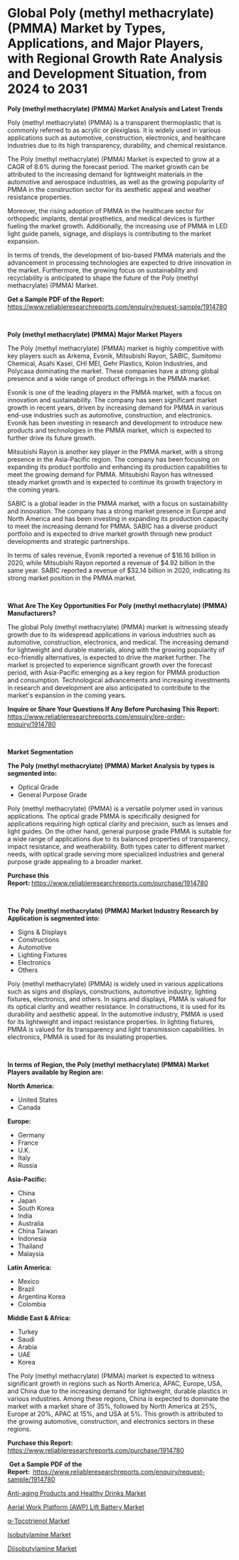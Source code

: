 <p><h1>Global Poly (methyl methacrylate) (PMMA) Market by Types, Applications, and Major Players, with Regional Growth Rate Analysis and Development Situation, from 2024 to 2031</h1></p><p><strong>Poly (methyl methacrylate) (PMMA) Market Analysis and Latest Trends</strong></p>
<p><p>Poly (methyl methacrylate) (PMMA) is a transparent thermoplastic that is commonly referred to as acrylic or plexiglass. It is widely used in various applications such as automotive, construction, electronics, and healthcare industries due to its high transparency, durability, and chemical resistance. </p><p>The Poly (methyl methacrylate) (PMMA) Market is expected to grow at a CAGR of 8.6% during the forecast period. The market growth can be attributed to the increasing demand for lightweight materials in the automotive and aerospace industries, as well as the growing popularity of PMMA in the construction sector for its aesthetic appeal and weather resistance properties. </p><p>Moreover, the rising adoption of PMMA in the healthcare sector for orthopedic implants, dental prosthetics, and medical devices is further fueling the market growth. Additionally, the increasing use of PMMA in LED light guide panels, signage, and displays is contributing to the market expansion.</p><p>In terms of trends, the development of bio-based PMMA materials and the advancement in processing technologies are expected to drive innovation in the market. Furthermore, the growing focus on sustainability and recyclability is anticipated to shape the future of the Poly (methyl methacrylate) (PMMA) Market.</p></p>
<p><strong>Get a Sample PDF of the Report:&nbsp;</strong> <a href="https://www.reliableresearchreports.com/enquiry/request-sample/1914780">https://www.reliableresearchreports.com/enquiry/request-sample/1914780</a></p>
<p>&nbsp;</p>
<p><strong>Poly (methyl methacrylate) (PMMA) Major Market Players</strong></p>
<p><p>The Poly (methyl methacrylate) (PMMA) market is highly competitive with key players such as Arkema, Evonik, Mitsubishi Rayon, SABIC, Sumitomo Chemical, Asahi Kasei, CHI MEI, Gehr Plastics, Kolon Industries, and Polycasa dominating the market. These companies have a strong global presence and a wide range of product offerings in the PMMA market.</p><p>Evonik is one of the leading players in the PMMA market, with a focus on innovation and sustainability. The company has seen significant market growth in recent years, driven by increasing demand for PMMA in various end-use industries such as automotive, construction, and electronics. Evonik has been investing in research and development to introduce new products and technologies in the PMMA market, which is expected to further drive its future growth.</p><p>Mitsubishi Rayon is another key player in the PMMA market, with a strong presence in the Asia-Pacific region. The company has been focusing on expanding its product portfolio and enhancing its production capabilities to meet the growing demand for PMMA. Mitsubishi Rayon has witnessed steady market growth and is expected to continue its growth trajectory in the coming years.</p><p>SABIC is a global leader in the PMMA market, with a focus on sustainability and innovation. The company has a strong market presence in Europe and North America and has been investing in expanding its production capacity to meet the increasing demand for PMMA. SABIC has a diverse product portfolio and is expected to drive market growth through new product developments and strategic partnerships.</p><p>In terms of sales revenue, Evonik reported a revenue of $16.16 billion in 2020, while Mitsubishi Rayon reported a revenue of $4.92 billion in the same year. SABIC reported a revenue of $32.14 billion in 2020, indicating its strong market position in the PMMA market.</p></p>
<p>&nbsp;</p>
<p><strong>What Are The Key Opportunities For Poly (methyl methacrylate) (PMMA) Manufacturers?</strong></p>
<p><p>The global Poly (methyl methacrylate) (PMMA) market is witnessing steady growth due to its widespread applications in various industries such as automotive, construction, electronics, and medical. The increasing demand for lightweight and durable materials, along with the growing popularity of eco-friendly alternatives, is expected to drive the market further. The market is projected to experience significant growth over the forecast period, with Asia-Pacific emerging as a key region for PMMA production and consumption. Technological advancements and increasing investments in research and development are also anticipated to contribute to the market's expansion in the coming years.</p></p>
<p><strong>Inquire or Share Your Questions If Any Before Purchasing This Report:</strong> <a href="https://www.reliableresearchreports.com/enquiry/pre-order-enquiry/1914780">https://www.reliableresearchreports.com/enquiry/pre-order-enquiry/1914780</a></p>
<p>&nbsp;</p>
<p><strong>Market Segmentation</strong></p>
<p><strong>The Poly (methyl methacrylate) (PMMA) Market Analysis by types is segmented into:</strong></p>
<p><ul><li>Optical Grade</li><li>General Purpose Grade</li></ul></p>
<p><p>Poly (methyl methacrylate) (PMMA) is a versatile polymer used in various applications. The optical grade PMMA is specifically designed for applications requiring high optical clarity and precision, such as lenses and light guides. On the other hand, general purpose grade PMMA is suitable for a wide range of applications due to its balanced properties of transparency, impact resistance, and weatherability. Both types cater to different market needs, with optical grade serving more specialized industries and general purpose grade appealing to a broader market.</p></p>
<p><strong>Purchase this Report:&nbsp;</strong><a href="https://www.reliableresearchreports.com/purchase/1914780">https://www.reliableresearchreports.com/purchase/1914780</a></p>
<p>&nbsp;</p>
<p><strong>The Poly (methyl methacrylate) (PMMA) Market Industry Research by Application is segmented into:</strong></p>
<p><ul><li>Signs & Displays</li><li>Constructions</li><li>Automotive</li><li>Lighting Fixtures</li><li>Electronics</li><li>Others</li></ul></p>
<p><p>Poly (methyl methacrylate) (PMMA) is widely used in various applications such as signs and displays, constructions, automotive industry, lighting fixtures, electronics, and others. In signs and displays, PMMA is valued for its optical clarity and weather resistance. In constructions, it is used for its durability and aesthetic appeal. In the automotive industry, PMMA is used for its lightweight and impact resistance properties. In lighting fixtures, PMMA is valued for its transparency and light transmission capabilities. In electronics, PMMA is used for its insulating properties.</p></p>
<p>&nbsp;</p>
<p><strong>In terms of Region, the Poly (methyl methacrylate) (PMMA) Market Players available by Region are:</strong></p>
<p>
    <p> <strong> North America: </strong>
        <ul>
            <li>United States</li>
            <li>Canada</li>
        </ul>
        </p> 
    <p> <strong> Europe: </strong>
        <ul>
            <li>Germany</li>
            <li>France</li>
            <li>U.K.</li>
            <li>Italy</li>
            <li>Russia</li>
        </ul>
        </p> 
    <p> <strong> Asia-Pacific: </strong>
        <ul>
            <li>China</li>
            <li>Japan</li>
            <li>South Korea</li>
            <li>India</li>
            <li>Australia</li>
            <li>China Taiwan</li>
            <li>Indonesia</li>
            <li>Thailand</li>
            <li>Malaysia</li>
        </ul>
        </p> 
    <p> <strong> Latin America: </strong>
        <ul>
            <li>Mexico</li>
            <li>Brazil</li>
            <li>Argentina Korea</li>
            <li>Colombia</li>
        </ul>
        </p> 
    <p> <strong> Middle East & Africa: </strong>
        <ul>
            <li>Turkey</li>
            <li>Saudi</li>
            <li>Arabia</li>
            <li>UAE</li>
            <li>Korea</li>
        </ul>
    </p>
    </p>
<p><p>The Poly (methyl methacrylate) (PMMA) market is expected to witness significant growth in regions such as North America, APAC, Europe, USA, and China due to the increasing demand for lightweight, durable plastics in various industries. Among these regions, China is expected to dominate the market with a market share of 35%, followed by North America at 25%, Europe at 20%, APAC at 15%, and USA at 5%. This growth is attributed to the growing automotive, construction, and electronics sectors in these regions.</p></p>
<p><strong>Purchase this Report: </strong><a href="https://www.reliableresearchreports.com/purchase/1914780">https://www.reliableresearchreports.com/purchase/1914780</a></p>
<p>&nbsp;<strong>Get a Sample PDF of the Report:&nbsp;&nbsp;</strong><a href="https://www.reliableresearchreports.com/enquiry/request-sample/1914780">https://www.reliableresearchreports.com/enquiry/request-sample/1914780</a></p>
<p><strong></strong></p>
<p><p><a href="https://metal-farmhouse-e95.notion.site/Anti-aging-Products-and-Healthy-Drinks-Market-Research-Report-Provides-Critical-Insights-that-can-he-08bd64a368ab46ff981ce681757a62d2">Anti-aging Products and Healthy Drinks Market</a></p><p><a href="https://circular-yam-9b9.notion.site/Aerial-Work-Platform-AWP-Lift-Battery-Market-Research-Report-Unlocks-Analysis-on-the-Market-Financ-24dc76b501474f57a83b17337afe8a52">Aerial Work Platform (AWP) Lift Battery Market</a></p><p><a href="https://github.com/seekum/Market-Research-Report-List-1/blob/main/a-tocotrienol-market.md">α-Tocotrienol Market</a></p><p><a href="https://view.publitas.com/reportprime-1/isobutylamine-market-size-growth-and-forecast-from-2024-2031/">Isobutylamine Market</a></p><p><a href="https://view.publitas.com/reportprime-1/diisobutylamine-market-size-global-industry-overview-market-segmentation-and-forecast-2024-to-2031/">Diisobutylamine Market</a></p></p>